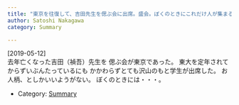 ```yaml
---
title: "東京を往復して、吉田先生を偲ぶ会に出席。盛会。ぼくのときにこれだけ人が集まるだろうか・・・"
author: Satoshi Nakagawa
category: Summary

---
```


[2019-05-12]  
 去年亡くなった吉田（禎吾）先生を
偲ぶ会が東京であった。
東大を定年されてからずいぶんたっているにも
かかわらずとても沢山のもと学生が出席した。
お人柄、としかいいようがない。
ぼくのときには・・・。

- Category: [Summary](/categories.html#Summary)

